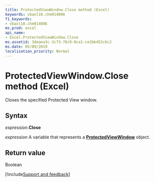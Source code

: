 ```yaml
---
title: ProtectedViewWindow.Close method (Excel)
keywords: vbaxl10.chm914086
f1_keywords:
- vbaxl10.chm914086
ms.prod: excel
api_name:
- Excel.ProtectedViewWindow.Close
ms.assetid: 3deaea3c-3c73-76c9-0ca1-ce1bb452c6c2
ms.date: 05/09/2019
localization_priority: Normal
---
```



# ProtectedViewWindow.Close method (Excel)

Closes the specified Protected View window.


## Syntax

_expression_.**Close**

_expression_ A variable that represents a **[ProtectedViewWindow](Excel.ProtectedViewWindow.md)** object.


## Return value

Boolean




[!include[Support and feedback](~/includes/feedback-boilerplate.md)]